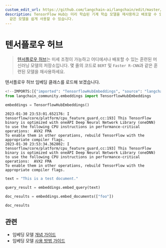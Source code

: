 ```yaml
---
custom_edit_url: https://github.com/langchain-ai/langchain/edit/master/docs/docs/integrations/text_embedding/tensorflowhub.ipynb
description: TensorFlow Hub는 미리 학습된 기계 학습 모델을 재사용하고 배포할 수 있는 저장소로, BERT 및 Faster R-CNN과
  같은 모델을 쉽게 사용할 수 있습니다.
---
```


# 텐서플로우 허브

> [텐서플로우 허브](https://www.tensorflow.org/hub)는 미세 조정이 가능하고 어디에서나 배포할 수 있는 훈련된 머신러닝 모델의 저장소입니다. 몇 줄의 코드로 `BERT` 및 `Faster R-CNN`과 같은 훈련된 모델을 재사용하세요.
> 
텐서플로우 허브 임베딩 클래스를 로드해 보겠습니다.

```python
<!--IMPORTS:[{"imported": "TensorflowHubEmbeddings", "source": "langchain_community.embeddings", "docs": "https://api.python.langchain.com/en/latest/embeddings/langchain_community.embeddings.tensorflow_hub.TensorflowHubEmbeddings.html", "title": "TensorFlow Hub"}]-->
from langchain_community.embeddings import TensorflowHubEmbeddings
```


```python
embeddings = TensorflowHubEmbeddings()
```

```output
2023-01-30 23:53:01.652176: I tensorflow/core/platform/cpu_feature_guard.cc:193] This TensorFlow binary is optimized with oneAPI Deep Neural Network Library (oneDNN) to use the following CPU instructions in performance-critical operations:  AVX2 FMA
To enable them in other operations, rebuild TensorFlow with the appropriate compiler flags.
2023-01-30 23:53:34.362802: I tensorflow/core/platform/cpu_feature_guard.cc:193] This TensorFlow binary is optimized with oneAPI Deep Neural Network Library (oneDNN) to use the following CPU instructions in performance-critical operations:  AVX2 FMA
To enable them in other operations, rebuild TensorFlow with the appropriate compiler flags.
```


```python
text = "This is a test document."
```


```python
query_result = embeddings.embed_query(text)
```


```python
doc_results = embeddings.embed_documents(["foo"])
```


```python
doc_results
```


## 관련

- 임베딩 모델 [개념 가이드](/docs/concepts/#embedding-models)
- 임베딩 모델 [사용 방법 가이드](/docs/how_to/#embedding-models)